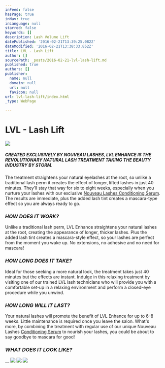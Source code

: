 ```yaml
---
inFeed: false
hasPage: true
inNav: true
inLanguage: null
starred: false
keywords: []
description: Lash Volume Lift
datePublished: '2016-02-21T13:39:25.082Z'
dateModified: '2016-02-21T13:38:33.852Z'
title: LVL - Lash Lift
author: []
sourcePath: _posts/2016-02-21-lvl-lash-lift.md
published: true
authors: []
publisher:
  name: null
  domain: null
  url: null
  favicon: null
url: lvl-lash-lift/index.html
_type: WebPage

---
```

# LVL - Lash Lift
![](https://the-grid-user-content.s3-us-west-2.amazonaws.com/4a4f2211-ed66-4c3f-ac83-85e28676f584.jpg)

##### CREATED EXCLUSIVELY BY NOUVEAU LASHES, LVL ENHANCE IS THE REVOLUTIONARY NATURAL LASH TREATMENT TAKING THE BEAUTY INDUSTRY BY STORM.

The treatment straightens your natural eyelashes at the root, so unlike a traditional lash perm it creates the effect of longer, lifted lashes in just 40 minutes. They'll stay that way for six to eight weeks, especially when you nurture your lashes with our exclusive [Nouveau Lashes Conditioning Serum][0]. The results are immediate, plus the added lash tint creates a mascara-type effect so you are always ready to go.

### _HOW DOES IT WORK?_

Unlike a traditional lash perm, LVL Enhance straightens your natural lashes at the root, creating the appearance of longer, thicker lashes. Plus the added lash tint creates a mascara-style effect, so your lashes are perfect from the moment you wake up. No extensions, no adhesive and no need for mascara! 

### _HOW LONG DOES IT TAKE?_

Ideal for those seeking a more natural look, the treatment takes just 40 minutes but the effects are instant. Indulge in this relaxing treatment by visiting one of our trained LVL lash technicians who will provide you with a comfortable set-up in a relaxing environment and perform a closed-eye procedure while you unwind.

### _HOW LONG WILL IT LAST?_

Your natural lashes will promote the benefit of LVL Enhance for up to 6-8 weeks. Little maintenance is required once you leave the salon. What's more, by combining the treatment with regular use of our unique Nouveau Lashes [Conditioning Serum][0] to nourish your lashes, you could be about to say goodbye to mascara for good!

### _WHAT DOES IT LOOK LIKE?_

__
![](https://s3-us-west-2.amazonaws.com/the-grid-img/p/baae52d447e7d260bfade2bac69689ddeaf8b34e.jpg)
![](https://the-grid-user-content.s3-us-west-2.amazonaws.com/c134dbec-48e9-42f9-bc75-928aa6dfd741.jpg)
![](https://the-grid-user-content.s3-us-west-2.amazonaws.com/54cb4ad4-872d-4cc1-8014-19a3c440dee9.jpg)

[0]: https://nouveaulashes.com/shop/conditioning-serum/
